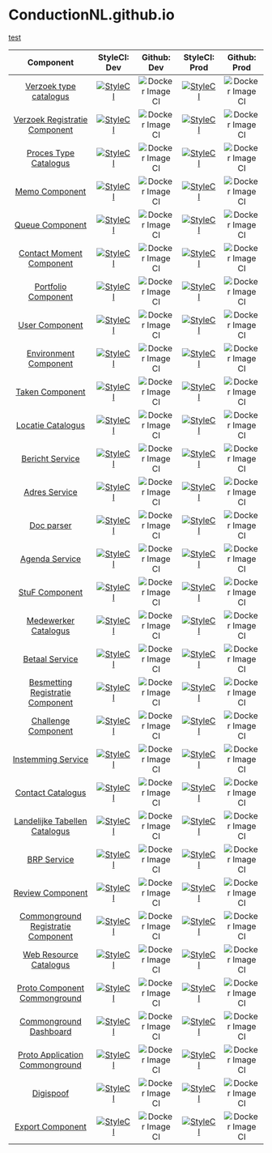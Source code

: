 # ConductionNL.github.io
<a href="http://example.com/" target="_blank">test</a>

|  Component 	| StyleCI: Dev  	|  Github: Dev 	|   StyleCI: Prod	|Github: Prod   	|
|:---:	|:---:	|:---:	|:---:	|:---:	| 
|  [Verzoek type catalogus](https://github.com/ConductionNL/verzoektypecatalogus) 	|[![StyleCI](https://github.styleci.io/repos/210271092/shield?branch=development)](https://github.styleci.io/repos/210271092) 	|  ![Docker Image CI](https://github.com/ConductionNL/verzoektypecatalogus/workflows/Docker%20Image%20CI/badge.svg?branch=development)	| [![StyleCI](https://github.styleci.io/repos/210271092/shield?branch=master)](https://github.styleci.io/repos/210271092)  	|   ![Docker Image CI](https://github.com/ConductionNL/verzoektypecatalogus/workflows/Docker%20Image%20CI/badge.svg?branch=master)	|
|   [Verzoek Registratie Component](https://github.com/ConductionNL/verzoekregistratiecomponent)	|[![StyleCI](https://github.styleci.io/repos/198549754/shield?branch=development)](https://github.styleci.io/repos/198549754)   	|  ![Docker Image CI](https://github.com/ConductionNL/verzoekregistratiecomponent/workflows/Docker%20Image%20CI/badge.svg?branch=development) 	|   [![StyleCI](https://github.styleci.io/repos/198549754/shield?branch=master)](https://github.styleci.io/repos/198549754)	| ![Docker Image CI](https://github.com/ConductionNL/verzoekregistratiecomponent/workflows/Docker%20Image%20CI/badge.svg?branch=master)  	|
|   [Proces Type Catalogus](https://github.com/ConductionNL/procestypecatalogus)	|   [![StyleCI](https://github.styleci.io/repos/198549944/shield?branch=development)](https://github.styleci.io/repos/198549944)	|   ![Docker Image CI](https://github.com/ConductionNL/procestypecatalogus/workflows/Docker%20Image%20CI/badge.svg?branch=development)	|   [![StyleCI](https://github.styleci.io/repos/198549944/shield?branch=master)](https://github.styleci.io/repos/198549944)	|   ![Docker Image CI](https://github.com/ConductionNL/procestypecatalogus/workflows/Docker%20Image%20CI/badge.svg?branch=master)	|
|   [Memo Component](https://github.com/ConductionNL/memo-component)	|   [![StyleCI](https://github.styleci.io/repos/259932857/shield?branch=development)](https://github.styleci.io/repos/259932857)	|   ![Docker Image CI](https://github.com/ConductionNL/memo-component/workflows/Docker%20Image%20CI/badge.svg?branch=development)	|   [![StyleCI](https://github.styleci.io/repos/259932857/shield?branch=master)](https://github.styleci.io/repos/259932857)	|   ![Docker Image CI](https://github.com/ConductionNL/memo-component/workflows/Docker%20Image%20CI/badge.svg?branch=master)	|
|   [Queue Component](https://github.com/ConductionNL/Queue-Component)	|   [![StyleCI](https://github.styleci.io/repos/262041492/shield?branch=development)](https://github.styleci.io/repos/262041492)	|   ![Docker Image CI](https://github.com/ConductionNL/Queue-Component/workflows/Docker%20Image%20CI/badge.svg?branch=development)	|   [![StyleCI](https://github.styleci.io/repos/262041492/shield?branch=master)](https://github.styleci.io/repos/262041492)	|   ![Docker Image CI](https://github.com/ConductionNL/Queue-Component/workflows/Docker%20Image%20CI/badge.svg?branch=master)	|
|   [Contact Moment Component](https://github.com/ConductionNL/ContactMoment-Component)	|   [![StyleCI](https://github.styleci.io/repos/262270870/shield?branch=development)](https://github.styleci.io/repos/262270870)	|   ![Docker Image CI](https://github.com/ConductionNL/ContactMoment-Component/workflows/Docker%20Image%20CI/badge.svg?branch=development)	|   [![StyleCI](https://github.styleci.io/repos/262270870/shield?branch=master)](https://github.styleci.io/repos/262270870)	|   ![Docker Image CI](https://github.com/ConductionNL/ContactMoment-Component/workflows/Docker%20Image%20CI/badge.svg?branch=master)	|
|   [Portfolio Component](https://github.com/ConductionNL/portfolio-component)	|   [![StyleCI](https://github.styleci.io/repos/260448733/shield?branch=development)](https://github.styleci.io/repos/260448733)	|  ![Docker Image CI](https://github.com/ConductionNL/portfolio-component/workflows/Docker%20Image%20CI/badge.svg?branch=development) 	|   [![StyleCI](https://github.styleci.io/repos/260448733/shield?branch=master)](https://github.styleci.io/repos/260448733)	|   ![Docker Image CI](https://github.com/ConductionNL/portfolio-component/workflows/Docker%20Image%20CI/badge.svg?branch=master)	|
|   [User Component](https://github.com/ConductionNL/user-component)	|   [![StyleCI](https://github.styleci.io/repos/222616116/shield?branch=development)](https://github.styleci.io/repos/222616116)	| ![Docker Image CI](https://github.com/ConductionNL/user-component/workflows/Docker%20Image%20CI/badge.svg?branch=development)  	|   [![StyleCI](https://github.styleci.io/repos/222616116/shield?branch=master)](https://github.styleci.io/repos/222616116)	|   ![Docker Image CI](https://github.com/ConductionNL/user-component/workflows/Docker%20Image%20CI/badge.svg?branch=master)	|
|   [Environment Component](https://github.com/ConductionNL/environment-component)	|   [![StyleCI](https://github.styleci.io/repos/252478109/shield?branch=development)](https://github.styleci.io/repos/252478109)	|  ![Docker Image CI](https://github.com/ConductionNL/environment-component/workflows/Docker%20Image%20CI/badge.svg?branch=development) 	|   [![StyleCI](https://github.styleci.io/repos/252478109/shield?branch=master)](https://github.styleci.io/repos/252478109)	|   ![Docker Image CI](https://github.com/ConductionNL/environment-component/workflows/Docker%20Image%20CI/badge.svg?branch=master)	|
|   [Taken Component](https://github.com/ConductionNL/taken-component)	|   [![StyleCI](https://github.styleci.io/repos/260444947/shield?branch=development)](https://github.styleci.io/repos/260444947)	| ![Docker Image CI](https://github.com/ConductionNL/taken-component/workflows/Docker%20Image%20CI/badge.svg?branch=development)  	|   [![StyleCI](https://github.styleci.io/repos/260444947/shield?branch=master)](https://github.styleci.io/repos/260444947)	|  ![Docker Image CI](https://github.com/ConductionNL/taken-component/workflows/Docker%20Image%20CI/badge.svg?branch=master) 	|
|   [Locatie Catalogus](https://github.com/ConductionNL/locatiecatalogus)	|  [![StyleCI](https://github.styleci.io/repos/206144429/shield?branch=development)](https://github.styleci.io/repos/206144429) 	|   ![Docker Image CI](https://github.com/ConductionNL/locatiecatalogus/workflows/Docker%20Image%20CI/badge.svg?branch=development)	|   [![StyleCI](https://github.styleci.io/repos/206144429/shield?branch=master)](https://github.styleci.io/repos/206144429)	| ![Docker Image CI](https://github.com/ConductionNL/locatiecatalogus/workflows/Docker%20Image%20CI/badge.svg?branch=master)  	|
|   [Bericht Service](https://github.com/ConductionNL/berichtservice)	|   [![StyleCI](https://github.styleci.io/repos/206144502/shield?branch=development)](https://github.styleci.io/repos/206144502)	|  ![Docker Image CI](https://github.com/ConductionNL/berichtservice/workflows/Docker%20Image%20CI/badge.svg?branch=development) 	|   [![StyleCI](https://github.styleci.io/repos/206144502/shield?branch=master)](https://github.styleci.io/repos/206144502)	|   ![Docker Image CI](https://github.com/ConductionNL/berichtservice/workflows/Docker%20Image%20CI/badge.svg?branch=master)	|
|   [Adres Service](https://github.com/ConductionNL/adresservice)	|   [![StyleCI](https://github.styleci.io/repos/198549517/shield?branch=development)](https://github.styleci.io/repos/198549517)	|![Docker Image CI](https://github.com/ConductionNL/adresservice/workflows/Docker%20Image%20CI/badge.svg?branch=development)   	|   [![StyleCI](https://github.styleci.io/repos/198549517/shield?branch=master)](https://github.styleci.io/repos/198549517)	|![Docker Image CI](https://github.com/ConductionNL/adresservice/workflows/Docker%20Image%20CI/badge.svg?branch=master)   	|
|   [Doc parser](https://github.com/ConductionNL/docparser)	|   [![StyleCI](https://github.styleci.io/repos/235730570/shield?branch=development)](https://github.styleci.io/repos/235730570)	|![Docker Image CI](https://github.com/ConductionNL/docparser/workflows/Docker%20Image%20CI/badge.svg?branch=development)   	|   [![StyleCI](https://github.styleci.io/repos/235730570/shield?branch=master)](https://github.styleci.io/repos/235730570)	|![Docker Image CI](https://github.com/ConductionNL/docparser/workflows/Docker%20Image%20CI/badge.svg?branch=master)   	|
|   [Agenda Service](https://github.com/ConductionNL/agendaservice)	|   [![StyleCI](https://github.styleci.io/repos/206144508/shield?branch=development)](https://github.styleci.io/repos/206144508)	|![Docker Image CI](https://github.com/ConductionNL/agendaservice/workflows/Docker%20Image%20CI/badge.svg?branch=development)   	|   [![StyleCI](https://github.styleci.io/repos/206144508/shield?branch=master)](https://github.styleci.io/repos/206144508)	|![Docker Image CI](https://github.com/ConductionNL/agendaservice/workflows/Docker%20Image%20CI/badge.svg?branch=master)   	|
|   [StuF Component](https://github.com/ConductionNL/stufservice)	|   [![StyleCI](https://github.styleci.io/repos/206148674/shield?branch=development)](https://github.styleci.io/repos/206148674)	|![Docker Image CI](https://github.com/ConductionNL/stufservice/workflows/Docker%20Image%20CI/badge.svg?branch=development)   	|   [![StyleCI](https://github.styleci.io/repos/206148674/shield?branch=master)](https://github.styleci.io/repos/206148674)	|![Docker Image CI](https://github.com/ConductionNL/stufservice/workflows/Docker%20Image%20CI/badge.svg?branch=master)   	|
|   [Medewerker Catalogus](https://github.com/ConductionNL/medewerkercatalogus)	|   [![StyleCI](https://github.styleci.io/repos/206144408/shield?branch=development)](https://github.styleci.io/repos/206144408)	|![Docker Image CI](https://github.com/ConductionNL/medewerkercatalogus/workflows/Docker%20Image%20CI/badge.svg?branch=development)   	|   [![StyleCI](https://github.styleci.io/repos/206144408/shield?branch=master)](https://github.styleci.io/repos/206144408)	|![Docker Image CI](https://github.com/ConductionNL/medewerkercatalogus/workflows/Docker%20Image%20CI/badge.svg?branch=master)   	|
|   [Betaal Service](https://github.com/ConductionNL/betaalservice)	|   [![StyleCI](https://github.styleci.io/repos/206145303/shield?branch=development)](https://github.styleci.io/repos/206145303)	|![Docker Image CI](https://github.com/ConductionNL/betaalservice/workflows/Docker%20Image%20CI/badge.svg?branch=development)   	|   [![StyleCI](https://github.styleci.io/repos/206145303/shield?branch=master)](https://github.styleci.io/repos/206145303)	|![Docker Image CI](https://github.com/ConductionNL/betaalservice/workflows/Docker%20Image%20CI/badge.svg?branch=master)   	|
|   [Besmetting Registratie Component](https://github.com/ConductionNL/besmettingregistratiecomponent)	|   [![StyleCI](https://github.styleci.io/repos/255544524/shield?branch=development)](https://github.styleci.io/repos/255544524)	|![Docker Image CI](https://github.com/ConductionNL/besmettingregistratiecomponent/workflows/Docker%20Image%20CI/badge.svg?branch=development)   	| [![StyleCI](https://github.styleci.io/repos/255544524/shield?branch=master)](https://github.styleci.io/repos/255544524)  	|![Docker Image CI](https://github.com/ConductionNL/besmettingregistratiecomponent/workflows/Docker%20Image%20CI/badge.svg?branch=master)   	|
|   [Challenge Component](https://github.com/ConductionNL/Challenge-component)	|   [![StyleCI](https://github.styleci.io/repos/255577421/shield?branch=development)](https://github.styleci.io/repos/255577421)	|![Docker Image CI](https://github.com/ConductionNL/Challenge-component/workflows/Docker%20Image%20CI/badge.svg?branch=development)   	|   [![StyleCI](https://github.styleci.io/repos/255577421/shield?branch=master)](https://github.styleci.io/repos/255577421)	|![Docker Image CI](https://github.com/ConductionNL/Challenge-component/workflows/Docker%20Image%20CI/badge.svg?branch=master)   	|
|   [Instemming Service](https://github.com/ConductionNL/instemmingservice)	|   [![StyleCI](https://github.styleci.io/repos/210753780/shield?branch=development)](https://github.styleci.io/repos/210753780)	|![Docker Image CI](https://github.com/ConductionNL/instemmingservice/workflows/Docker%20Image%20CI/badge.svg?branch=development)   	|   [![StyleCI](https://github.styleci.io/repos/210753780/shield?branch=master)](https://github.styleci.io/repos/210753780)	|![Docker Image CI](https://github.com/ConductionNL/instemmingservice/workflows/Docker%20Image%20CI/badge.svg?branch=master)   	|
|   [Contact Catalogus](https://github.com/ConductionNL/contactcatalogus)	|   [![StyleCI](https://github.styleci.io/repos/206145398/shield?branch=development)](https://github.styleci.io/repos/206145398)	|![Docker Image CI](https://github.com/ConductionNL/contactcatalogus/workflows/Docker%20Image%20CI/badge.svg?branch=development)   	|   [![StyleCI](https://github.styleci.io/repos/206145398/shield?branch=master)](https://github.styleci.io/repos/206145398)	|![Docker Image CI](https://github.com/ConductionNL/contactcatalogus/workflows/Docker%20Image%20CI/badge.svg?branch=master)   	|
|   [Landelijke Tabellen Catalogus](https://github.com/ConductionNL/landelijketabellencatalogus)	|  [![StyleCI](https://github.styleci.io/repos/206147743/shield?branch=development)](https://github.styleci.io/repos/206147743) 	|![Docker Image CI](https://github.com/ConductionNL/landelijketabellencatalogus/workflows/Docker%20Image%20CI/badge.svg?branch=development)   	|   [![StyleCI](https://github.styleci.io/repos/206147743/shield?branch=master)](https://github.styleci.io/repos/206147743)	|![Docker Image CI](https://github.com/ConductionNL/landelijketabellencatalogus/workflows/Docker%20Image%20CI/badge.svg?branch=master)   	|
|   [BRP Service](https://github.com/ConductionNL/brpservice)	|   [![StyleCI](https://github.styleci.io/repos/204954539/shield?branch=development)](https://github.styleci.io/repos/204954539)	|![Docker Image CI](https://github.com/ConductionNL/brpservice/workflows/Docker%20Image%20CI/badge.svg?branch=development)   	|   [![StyleCI](https://github.styleci.io/repos/204954539/shield?branch=master)](https://github.styleci.io/repos/204954539)	|![Docker Image CI](https://github.com/ConductionNL/brpservice/workflows/Docker%20Image%20CI/badge.svg?branch=master)   	|
|   [Review Component](https://github.com/ConductionNL/review-component)	|   [![StyleCI](https://github.styleci.io/repos/235730051/shield?branch=development)](https://github.styleci.io/repos/235730051)	|![Docker Image CI](https://github.com/ConductionNL/review-component/workflows/Docker%20Image%20CI/badge.svg?branch=development)   	|  [![StyleCI](https://github.styleci.io/repos/235730051/shield?branch=master)](https://github.styleci.io/repos/235730051) 	|![Docker Image CI](https://github.com/ConductionNL/review-component/workflows/Docker%20Image%20CI/badge.svg?branch=master)   	|
|   [Commonground Registratie Component](https://github.com/ConductionNL/Commongroundregistratiecomponent)	|   [![StyleCI](https://github.styleci.io/repos/211273661/shield?branch=development)](https://github.styleci.io/repos/211273661)	|![Docker Image CI](https://github.com/ConductionNL/Commongroundregistratiecomponent/workflows/Docker%20Image%20CI/badge.svg?branch=development)   	|   [![StyleCI](https://github.styleci.io/repos/211273661/shield?branch=master)](https://github.styleci.io/repos/211273661)	|![Docker Image CI](https://github.com/ConductionNL/Commongroundregistratiecomponent/workflows/Docker%20Image%20CI/badge.svg?branch=master)   	|
|   [Web Resource Catalogus](https://github.com/ConductionNL/webresourcecatalogus)	|  [![StyleCI](https://github.styleci.io/repos/206145646/shield?branch=development)](https://github.styleci.io/repos/206145646) 	|![Docker Image CI](https://github.com/ConductionNL/webresourcecatalogus/workflows/Docker%20Image%20CI/badge.svg?branch=development)   	|   [![StyleCI](https://github.styleci.io/repos/206145646/shield?branch=master)](https://github.styleci.io/repos/206145646)	|![Docker Image CI](https://github.com/ConductionNL/webresourcecatalogus/workflows/Docker%20Image%20CI/badge.svg?branch=master)   	|
|   [Proto Component Commonground](https://github.com/ConductionNL/Proto-component-commonground)	|  [![StyleCI](https://github.styleci.io/repos/198371552/shield?branch=development)](https://github.styleci.io/repos/198371552) 	|![Docker Image CI](https://github.com/ConductionNL/Proto-component-commonground/workflows/Docker%20Image%20CI/badge.svg?branch=development)   	|   [![StyleCI](https://github.styleci.io/repos/198371552/shield?branch=master)](https://github.styleci.io/repos/198371552)	|![Docker Image CI](https://github.com/ConductionNL/Proto-component-commonground/workflows/Docker%20Image%20CI/badge.svg?branch=master)   	|
|   [Commonground Dashboard](https://github.com/ConductionNL/commonground-dashboard)  |   [![StyleCI](https://github.styleci.io/repos/231819815/shield?branch=development)](https://github.styleci.io/repos/231819815)  |![Docker Image CI](https://github.com/ConductionNL/commonground-dashboard/workflows/Docker%20Image%20CI/badge.svg?branch=development)     |  [![StyleCI](https://github.styleci.io/repos/231819815/shield?branch=master)](https://github.styleci.io/repos/231819815)   |![Docker Image CI](https://github.com/ConductionNL/commonground-dashboard/workflows/Docker%20Image%20CI/badge.svg?branch=master)     |
|   [Proto Application Commonground](https://github.com/ConductionNL/Proto-application-NLDesign)   |  [![StyleCI](https://github.styleci.io/repos/221635255/shield?branch=development)](https://github.styleci.io/repos/221635255)   |![Docker Image CI](https://github.com/ConductionNL/proto-application-commonground/workflows/Docker%20Image%20CI/badge.svg?branch=development)     |  [![StyleCI](https://github.styleci.io/repos/221635255/shield?branch=master)](https://github.styleci.io/repos/221635255)   |![Docker Image CI](https://github.com/ConductionNL/proto-application-commonground/workflows/Docker%20Image%20CI/badge.svg?branch=master)     |
|   [Digispoof](https://github.com/ConductionNL/digispoof-interface)  |  [![StyleCI](https://github.styleci.io/repos/244861540/shield?branch=development)](https://github.styleci.io/repos/244861540)   |![Docker Image CI](https://github.com/ConductionNL/digispoof/workflows/Docker%20Image%20CI/badge.svg?branch=development)     |  [![StyleCI](https://github.styleci.io/repos/244861540/shield?branch=master)](https://github.styleci.io/repos/244861540)   |![Docker Image CI](https://github.com/ConductionNL/digispoof/workflows/Docker%20Image%20CI/badge.svg?branch=master)     |
|   [Export Component](https://github.com/ConductionNL/export-component)|   [![StyleCI](https://github.styleci.io/repos/271184774/shield?branch=development)](https://github.styleci.io/repos/271184774)|![Docker Image CI](https://github.com/ConductionNL/export-component/workflows/Docker%20Image%20CI/badge.svg?branch=development)|[![StyleCI](https://github.styleci.io/repos/271184774/shield?branch=master)](https://github.styleci.io/repos/271184774)|![Docker Image CI](https://github.com/ConductionNL/export-component/workflows/Docker%20Image%20CI/badge.svg?branch=master)|
